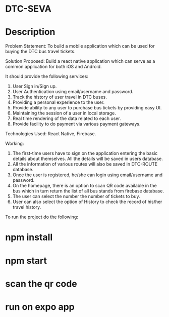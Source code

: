 # DTC-SEVA

# Description
Problem Statement:
To build a mobile application which can be used for buying the DTC bus travel tickets.


Solution Proposed:
Build a react native application which can serve as a common application for both iOS and Android.

It should provide the following services:
1)	User Sign in/Sign up.
2)	User Authentication using email/username and password.
3)	Track the history of user travel in DTC buses.
4)	Providing a personal experience to the user.
5)	Provide ability to any user to purchase bus tickets by providing easy UI.
6)	Maintaining the session of a user in local storage.
7)	Real time rendering of the data related to each user.
8)	Provide facility to do payment via various payment gateways.

Technologies Used:
React Native, Firebase.

                                       

Working:
1)	The first-time users have to sign on the application entering the basic details about themselves. All the details will be saved in users database.
2)	All the information of various routes will also be saved in DTC-ROUTE database.
3)	Once the user is registered, he/she can login using email/username and password.
4)	On the homepage, there is an option to scan QR code available in the bus which in turn return the list of all bus stands from firebase database.
5)	The user can select the number the number of tickets to buy. 
6)	User can also select the option of History to check the record of his/her travel history.


To run the project 
do the following:

# npm install

# npm start

# scan the qr code

# run on expo app
